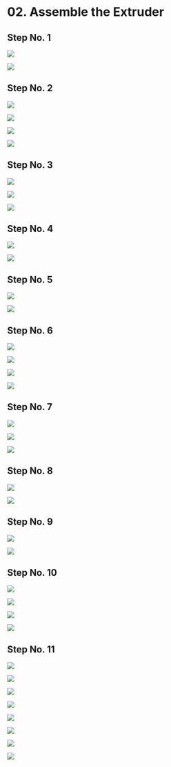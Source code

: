# 02. Assemble the Extruder

## Step No. 1

![](assets/extruder/JB2e_extruder-01.jpg)

![](assets/extruder/JB2e_extruder-02.jpg)

## Step No. 2

![](assets/extruder/JB2e_extruder-03.jpg)

![](assets/extruder/JB2e_extruder-04.jpg)

![](assets/extruder/JB2e_extruder-05.jpg)

![](assets/extruder/JB2e_extruder-06.jpg)

## Step No. 3

![](assets/extruder/JB2e_extruder-07.jpg)

![](assets/extruder/JB2e_extruder-08.jpg)

![](assets/extruder/JB2e_extruder-10.jpg)

## Step No. 4

![](assets/extruder/JB2e_extruder-11.jpg)

![](assets/extruder/JB2e_extruder-12.jpg)

## Step No. 5

![](assets/extruder/JB2e_extruder-13.jpg)

![](assets/extruder/JB2e_extruder-14.jpg)

## Step No. 6

![](assets/extruder/JB2e_extruder-15.jpg)

![](assets/extruder/JB2e_extruder-16.jpg)

![](assets/extruder/JB2e_extruder-17.jpg)

![](assets/extruder/JB2e_extruder-18.jpg)

## Step No. 7

![](assets/extruder/JB2e_extruder-19.jpg)

![](assets/extruder/JB2e_extruder-20.jpg)

![](assets/extruder/JB2e_extruder-21.jpg)

## Step No. 8

![](assets/extruder/JB2e_extruder-22.jpg)

![](assets/extruder/JB2e_extruder-23.jpg)

## Step No. 9

![](assets/extruder/JB2e_extruder-24.jpg)

![](assets/extruder/JB2e_extruder-25.jpg)

## Step No. 10

![](assets/extruder/JB2e_extruder-26.jpg)

![](assets/extruder/JB2e_extruder-27.jpg)

![](assets/extruder/JB2e_extruder-28.jpg)

![](assets/extruder/JB2e_extruder-29.jpg)

## Step No. 11

![](assets/extruder/JB2e_extruder-30.jpg)

![](assets/extruder/JB2e_extruder-31.jpg)

![](assets/extruder/JB2e_extruder-32.jpg)

![](assets/extruder/JB2e_extruder-33.jpg)

![](assets/extruder/JB2e_extruder-34.jpg)

![](assets/extruder/JB2e_extruder-35.jpg)

![](assets/extruder/JB2e_extruder-36.jpg)

![](assets/extruder/JB2e_extruder-37.jpg)

<span></span>